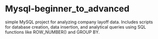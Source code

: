# Mysql-beginner_to_advanced
simple MySQL project for analyzing company layoff data. Includes scripts for database creation, data insertion, and analytical queries using SQL functions like ROW_NUMBER() and GROUP BY.

